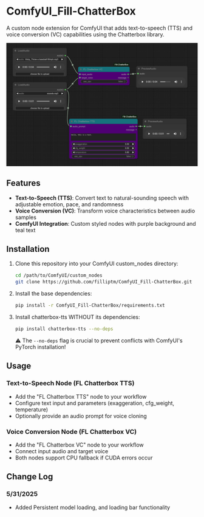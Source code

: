 # ComfyUI_Fill-ChatterBox

A custom node extension for ComfyUI that adds text-to-speech (TTS) and voice conversion (VC) capabilities using the Chatterbox library.

![ChatterBox Example](web/image.png)

## Features

- **Text-to-Speech (TTS)**: Convert text to natural-sounding speech with adjustable emotion, pace, and randomness
- **Voice Conversion (VC)**: Transform voice characteristics between audio samples
- **ComfyUI Integration**: Custom styled nodes with purple background and teal text

## Installation

1. Clone this repository into your ComfyUI custom_nodes directory:
   ```bash
   cd /path/to/ComfyUI/custom_nodes
   git clone https://github.com/filliptm/ComfyUI_Fill-ChatterBox.git
   ```

2. Install the base dependencies:
   ```bash
   pip install -r ComfyUI_Fill-ChatterBox/requirements.txt
   ```

3. Install chatterbox-tts WITHOUT its dependencies:
   ```bash
   pip install chatterbox-tts --no-deps
   ```

   ⚠️ The `--no-deps` flag is crucial to prevent conflicts with ComfyUI's PyTorch installation!

## Usage

### Text-to-Speech Node (FL Chatterbox TTS)
- Add the "FL Chatterbox TTS" node to your workflow
- Configure text input and parameters (exaggeration, cfg_weight, temperature)
- Optionally provide an audio prompt for voice cloning

### Voice Conversion Node (FL Chatterbox VC)
- Add the "FL Chatterbox VC" node to your workflow
- Connect input audio and target voice
- Both nodes support CPU fallback if CUDA errors occur

## Change Log

### 5/31/2025
- Added Persistent model loading, and loading bar functionality